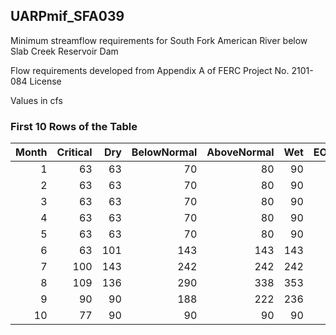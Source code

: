 ## UARPmif_SFA039
Minimum streamflow requirements for South Fork American River below Slab Creek Reservoir Dam

Flow requirements developed from Appendix A of FERC Project No. 2101-084 License

Values in cfs

### First 10 Rows of the Table
|   Month |   Critical |   Dry |   BelowNormal |   AboveNormal |   Wet |   EOMCritical |   EOMDry |   EOMBelowNormal |   EOMAboveNormal |   EOMWet |
|--------:|-----------:|------:|--------------:|--------------:|------:|--------------:|---------:|-----------------:|-----------------:|---------:|
|       1 |         63 |    63 |            70 |            80 |    90 |             0 |        0 |                0 |                0 |        0 |
|       2 |         63 |    63 |            70 |            80 |    90 |             0 |        0 |                0 |                0 |        0 |
|       3 |         63 |    63 |            70 |            80 |    90 |             0 |        0 |                0 |                0 |        0 |
|       4 |         63 |    63 |            70 |            80 |    90 |           398 |      506 |              815 |              883 |      918 |
|       5 |         63 |    63 |            70 |            80 |    90 |           335 |      443 |              745 |              803 |      828 |
|       6 |         63 |   101 |           143 |           143 |   143 |           272 |      380 |              675 |              723 |      738 |
|       7 |        100 |   143 |           242 |           242 |   242 |           209 |      279 |              532 |              580 |      595 |
|       8 |        109 |   136 |           290 |           338 |   353 |           109 |      136 |              290 |              338 |      353 |
|       9 |         90 |    90 |           188 |           222 |   236 |             0 |        0 |                0 |                0 |        0 |
|      10 |         77 |    90 |            90 |            90 |    90 |             0 |        0 |                0 |                0 |        0 |